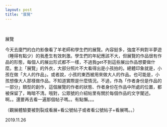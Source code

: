 ```yaml
---
layout: post
title: "展覽"
---
```


  
&nbsp;
&nbsp;


展覽

今天去廈門的白灼影像看了羊老師和學生們的展覽。內容挺多，強度不夠對半夢遊（睡得有點少）的我產生有效刺激。學生們的年紀應該不大，但展覽的作品很有作品的形態，每個人的展出形式都不一樣，不過我get不到這些展出作品想要做什麼。套上「展覽」的外衣，大部分照片不大看得出是小孩拍的。總體印象就是，小孩在做「大人的作品」。或者說，小孩的東西被用來做大人的作品。也可能是，小孩想像大人那樣做作品。不知道實際是什麼情況。不過，作為「作者身份是作品的一部分」類型的創作，這個展覽的作者的狀態、作者身份在作品中所處的位置，都被保留了，晦暗不清。哦對，公眾號的介紹帖里有關於每個作品的文字闡述。啊。。還要再去看一遍那個帖子嗎。。有點懶。。。

（觀展體驗要被割裂成看展+看公號帖子或者看公號帖子+看展嗎。。）

2019.11.26